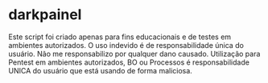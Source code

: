# darkpainel
Este script foi criado apenas para fins educacionais e de testes em ambientes autorizados.
O uso indevido é de responsabilidade única do usuário. Não me responsabilizo por qualquer dano causado.
Utilização para Pentest em ambientes autorizados, BO ou Processos é responsabilidade UNICA do usuário que está usando de forma maliciosa.
